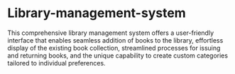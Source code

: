 # Library-management-system
This comprehensive library management system offers a user-friendly interface that enables seamless addition of books to the library, effortless display of the existing book collection, streamlined processes for issuing and returning books, and the unique capability to create custom categories tailored to individual preferences.
